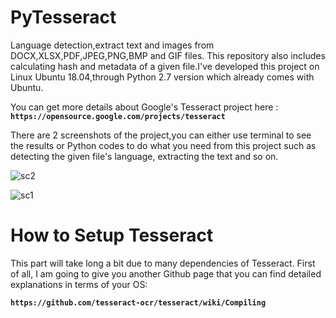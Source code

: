 # PyTesseract
Language detection,extract text and images from DOCX,XLSX,PDF,JPEG,PNG,BMP and GIF files. This repository also includes calculating hash and metadata of a given file.I've developed this project on Linux Ubuntu 18.04,through Python 2.7 version which already comes with Ubuntu.

You can get more details about Google's Tesseract project here :                                                                      
**`https://opensource.google.com/projects/tesseract`**

There are 2 screenshots of the project,you can either use terminal to see the results or Python codes to do what you need from this project such as detecting the given file's language, extracting the text and so on.

![sc2](https://user-images.githubusercontent.com/29866395/57572445-19f9f600-7423-11e9-8f8a-53c9fe2a6366.jpg)

![sc1](https://user-images.githubusercontent.com/29866395/57572440-064e8f80-7423-11e9-877b-f2c488c2c694.jpg)



# How to Setup Tesseract

This part will take long a bit due to many dependencies of Tesseract. First of all, I am going to give you another Github page that you can find detailed explanations in terms of your OS:                                                                                 

**`https://github.com/tesseract-ocr/tesseract/wiki/Compiling`**

